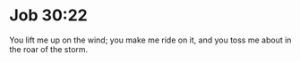 # Job 30:22

You lift me up on the wind; you make me ride on it, and you toss me about in the roar of the storm.

